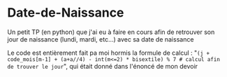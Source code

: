 # Date-de-Naissance
Un petit TP (en python) que j'ai eu à faire en cours afin de retrouver son jour de naissance (lundi, mardi, etc...) avec sa date de naissance

Le code est entièrement fait pa moi hormis la formule de calcul : "`(j + code_mois[m-1] + (a+a//4) - int(m<=2) * bisextile) % 7 # calcul afin de trouver le jour`", qui était donné dans l'énoncé de mon devoir
